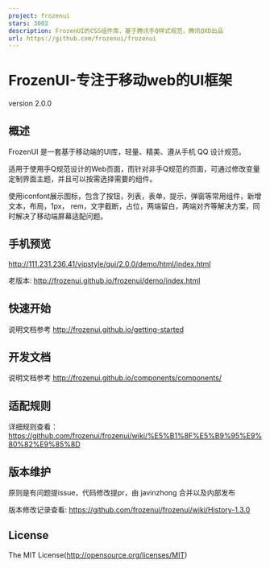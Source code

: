 ```yaml
---
project: frozenui
stars: 3003
description: FrozenUI的CSS组件库，基于腾讯手Q样式规范，腾讯QXD出品
url: https://github.com/frozenui/frozenui
---
```


FrozenUI-专注于移动web的UI框架
======================

version 2.0.0

概述
--

FrozenUI 是一套基于移动端的UI库，轻量、精美、遵从手机 QQ 设计规范。

适用于使用手Q规范设计的Web页面，而针对非手Q规范的页面，可通过修改变量定制界面主题，并且可以按需选择需要的组件。

使用iconfont展示图标，包含了按钮，列表，表单，提示，弹窗等常用组件，新增文本，布局，1px， rem，文字截断，占位，两端留白，两端对齐等解决方案，同时解决了移动端屏幕适配问题。

手机预览
----

http://111.231.236.41/vipstyle/qui/2.0.0/demo/html/index.html

老版本: http://frozenui.github.io/frozenui/demo/index.html

快速开始
----

说明文档参考 http://frozenui.github.io/getting-started

开发文档
----

说明文档参考 http://frozenui.github.io/components/components/

适配规则
----

详细规则查看： https://github.com/frozenui/frozenui/wiki/%E5%B1%8F%E5%B9%95%E9%80%82%E9%85%8D

版本维护
----

原则是有问题提issue，代码修改提pr，由 javinzhong 合并以及内部发布

版本修改记录查看: https://github.com/frozenui/frozenui/wiki/History-1.3.0

License
-------

The MIT License(http://opensource.org/licenses/MIT)
